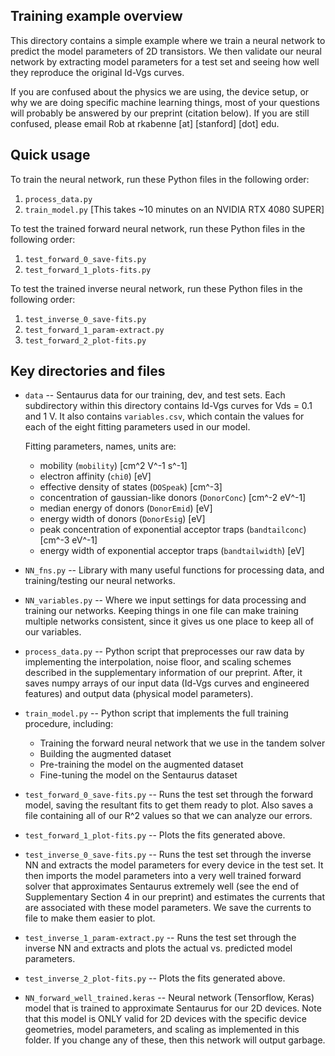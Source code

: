 <!-- ABOUT THE PROJECT -->
## Training example overview

This directory contains a simple example where we train a neural network to 
predict the model parameters of 2D transistors. We then validate our neural 
network by extracting model parameters for a test set and seeing how well they 
reproduce the original Id-Vgs curves.

If you are confused about the physics we are using, the device setup, or why we 
are doing specific machine learning things, most of your questions will probably 
be answered by our preprint (citation below). If you are still confused, please 
email Rob at rkabenne [at] [stanford] [dot] edu.

## Quick usage

To train the neural network, run these Python files in the following order:

1. `process_data.py`
2. `train_model.py` [This takes ~10 minutes on an NVIDIA RTX 4080 SUPER]

To test the trained forward neural network, run these Python files in the 
following order:

1. `test_forward_0_save-fits.py`
2. `test_forward_1_plots-fits.py`

To test the trained inverse neural network, run these Python files in the 
following order:

1. `test_inverse_0_save-fits.py`
2. `test_forward_1_param-extract.py`
3. `test_forward_2_plot-fits.py`

## Key directories and files

* `data` -- Sentaurus data for our training, dev, and test sets. Each 
  subdirectory within this directory contains Id-Vgs curves for Vds = 0.1 and 
  1 V. It also contains `variables.csv`, which contain the values for each of 
  the eight fitting parameters used in our model.

  Fitting parameters, names, units are:
  
  * mobility (`mobility`) [cm^2 V^-1 s^-1]
  * electron affinity (`chi0`) [eV]
  * effective density of states (`DOSpeak`) [cm^-3]
  * concentration of gaussian-like donors (`DonorConc`) [cm^-2 eV^-1]
  * median energy of donors (`DonorEmid`) [eV]
  * energy width of donors (`DonorEsig`) [eV]
  * peak concentration of exponential acceptor traps (`bandtailconc`) 
    [cm^-3 eV^-1]
  * energy width of exponential acceptor traps (`bandtailwidth`) [eV]

* `NN_fns.py` -- Library with many useful functions for processing data, and 
  training/testing our neural networks.

* `NN_variables.py` -- Where we input settings for data processing and training 
  our networks. Keeping things in one file can make training multiple networks 
  consistent, since it gives us one place to keep all of our variables.

* `process_data.py` -- Python script that preprocesses our raw data by 
  implementing the interpolation, noise floor, and scaling schemes described in 
  the supplementary information of our preprint. After, it saves numpy arrays of 
  our input data (Id-Vgs curves and engineered features) and output data 
  (physical model parameters).

* `train_model.py` -- Python script that implements the full training procedure, 
  including:  
  - Training the forward neural network that we use in the tandem solver  
  - Building the augmented dataset  
  - Pre-training the model on the augmented dataset  
  - Fine-tuning the model on the Sentaurus dataset

* `test_forward_0_save-fits.py` -- Runs the test set through the forward model, 
  saving the resultant fits to get them ready to plot. Also saves a file 
  containing all of our R^2 values so that we can analyze our errors.

* `test_forward_1_plot-fits.py` -- Plots the fits generated above.

* `test_inverse_0_save-fits.py` -- Runs the test set through the inverse NN and 
  extracts the model parameters for every device in the test set. It then 
  imports the model parameters into a very well trained forward solver that 
  approximates Sentaurus extremely well (see the end of Supplementary Section 4 
  in our preprint) and estimates the currents that are associated with these 
  model parameters. We save the currents to file to make them easier to plot.

* `test_inverse_1_param-extract.py` -- Runs the test set through the inverse NN 
  and extracts and plots the actual vs. predicted model parameters.

* `test_inverse_2_plot-fits.py` -- Plots the fits generated above.

* `NN_forward_well_trained.keras` -- Neural network (Tensorflow, Keras) model
that is trained to approximate Sentaurus for our 2D devices. Note that this 
model is ONLY valid for 2D devices with the specific device geometries, 
model parameters, and scaling as implemented in this folder. If you change any
of these, then this network will output garbage.

